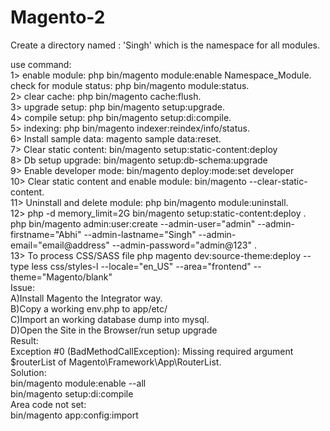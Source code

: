 # Magento-2
Create a directory named : 'Singh'  which is the namespace for all modules.

use command: <br/>
1> enable module: php bin/magento module:enable Namespace_Module. <br/>
check for module status: php bin/magento module:status.<br/>
2> clear cache:  php bin/magento cache:flush. <br/>
3> upgrade setup: php bin/magento setup:upgrade. <br/>
4> compile setup: php bin/magento setup:di:compile. <br/>
5> indexing: php bin/magento indexer:reindex/info/status. <br/>
6> Install sample data: magento sample data:reset. <br/>
7> Clear static content: bin/magento setup:static-content:deploy <br/>
8> Db setup upgrade: bin/magento setup:db-schema:upgrade <br/>
9> Enable developer mode: bin/magento deploy:mode:set developer<br/>
10> Clear static content and enable module: bin/magento --clear-static-content.<br/>
11> Uninstall and delete module: php bin/magento module:uninstall.<br/>
12> php -d memory_limit=2G bin/magento setup:static-content:deploy .<br/>
php bin/magento admin:user:create --admin-user="admin" --admin-firstname="Abhi" --admin-lastname="Singh" --admin-email="email@address" --admin-password="admin@123" .<br/>
13> To process CSS/SASS file
php magento dev:source-theme:deploy --type less css/styles-l --locale="en_US" --area="frontend" --theme="Magento/blank"
<br/>
Issue:<br/>
A)Install Magento the Integrator way.<br/>
B)Copy a working env.php to app/etc/<br/>
C)Import an working database dump into mysql.<br/>
D)Open the Site in the Browser/run setup upgrade<br/>
Result: <br/>
Exception #0 (BadMethodCallException): Missing required argument $routerList of Magento\Framework\App\RouterList.<br/>
Solution: <br/>
bin/magento module:enable --all<br/>
bin/magento setup:di:compile<br/>
Area code not set:
<br>bin/magento app:config:import</br>
